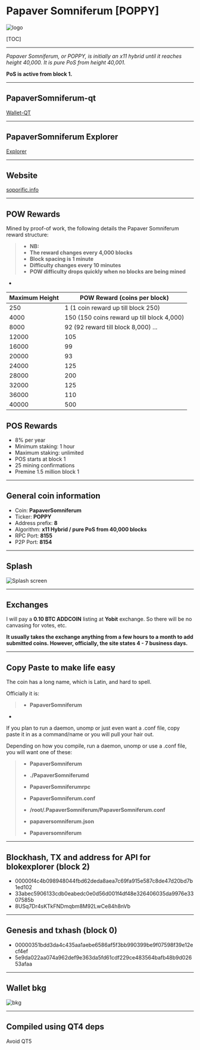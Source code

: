 Papaver Somniferum [POPPY]
===================


![logo](https://cdn.pbrd.co/images/GC8SRoM.png)





[TOC]


----------

*Papaver Somniferum, or POPPY,  is initially an x11 hybrid until it reaches height 40,000. It is pure PoS from height 40,001.*

**PoS is active from block 1.**

----------


PapaverSomniferum-qt
-------------

[Wallet-QT](https://bitbucket.org/TRUMPINSANE/poppy-qt/downloads/)

-----

PapaverSomniferum Explorer
-------------

[Explorer](http://explorer.soporific.info:3001)


-----


Website
-------------

[soporific.info](http://soporific.info)

-----



POW Rewards
-------------

Mined by proof-of work, the following details the Papaver Somniferum reward structure:

> 
> - **NB:** 
> - **The reward changes every 4,000 blocks**
> - **Block spacing is 1 minute**
> - **Difficulty changes every 10 minutes**
> - **POW difficulty drops quickly when no blocks are being mined**
> 

-



Maximum Height | POW Reward (coins per block)
----  | ---
  250 | 1   (1 coin reward up till block 250)
 4000 | 150 (150 coins reward up till block 4,000)
 8000 | 92  (92 reward till block 8,000) ...
12000 | 105
16000 | 99
20000 | 93
24000 | 125
28000 | 200
32000 | 125
36000 | 110
40000 | 500







POS Rewards
-------------

- 8% per year
- Minimum staking: 1 hour
- Maximum staking: unlimited
- POS starts at block 1
- 25 mining confirmations
- Premine 1.5 million block 1


-----


General coin information
-------------


- Coin: **PapaverSomniferum**
- Ticker: **POPPY**
- Address prefix: **8**
- Algorithm: **x11 Hybrid / pure PoS from 40,000 blocks** 
- RPC Port: **8155**
- P2P Port: **8154**


-----

Splash
-------------

![Splash screen](https://cdn.pbrd.co/images/GBwNO2i.png)


------

Exchanges
-------------

I will pay a **0.10 BTC ADDCOIN** listing at **Yobit** exchange. So there will be no canvasing for votes, etc.

**It usually takes the exchange anything from a few hours to a month to add submitted coins. However, officially, the site states 4 - 7 business days.**

------


Copy Paste to make life easy
-------------

The coin has a long name, which is Latin, and hard to spell.

Officially it is:

> 
> - **PapaverSomniferum**
> 


-

If you plan to run a daemon, unomp or just even want a .conf file, copy paste it in as a command/name or you will pull your hair out.

Depending on how you compile, run a daemon, unomp or use a .conf file, you will want one of these:


>
> - **PapaverSomniferum**
> 
> - **./PapaverSomniferumd**
>
> - **PapaverSomniferumrpc**
>
> - **PapaverSomniferum.conf**
>
> - **/root/.PapaverSomniferum/PapaverSomniferum.conf**
> 
> - **papaversomniferum.json**
> 
> - **Papaversomniferum**
>


-----


Blockhash, TX and address for API for blokexplorer (block 2)
-------------

- 00000f4c4b098948044fbd62deda8aea7c69fa915e587c8de47d20bd7b1ed102
- 33abec5906133cdb0eabedc0e0d56d001f4df48e326406035da9976e3307585b
- 8USq7Dr4sKTkFNDmqbm8M92LwCe84h8nVb

-----

Genesis and txhash (block 0)
-------------

- 00000351bdd3da4c435aa1aebe6586af5f3bb990399be9f07598f39e12ecf4ef
- 5e9da022aa074a962def9e363da5fd61cdf229ce483564bafb48b9d02653afaa

-----


Wallet bkg
------


![bkg](https://cdn.pbrd.co/images/GBwOMq7.png)


------



Compiled using QT4 deps
-------------

Avoid QT5


